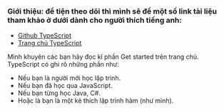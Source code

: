 ### Giới thiệu: để tiện theo dõi thì mình sẽ để một số link tài liệu tham khảo ở dưới dành cho người thích tiếng anh:
- [Github TypeScript](https://github.com/microsoft/TypeScript)
- [Trang chủ TypeScript](https://www.typescriptlang.org/)

Mình khuyên các bạn hãy đọc kĩ phần Get started trên trang chủ. TypeScript có ghi rõ những phần như: 
- Nếu bạn là người mới học lập trình.
- Nếu bạn đã học qua JavaScript.
- Nếu bạn từng học Java, C#.
- Hoặc là bạn là một kẻ thích lập trình hàm (như mình).

